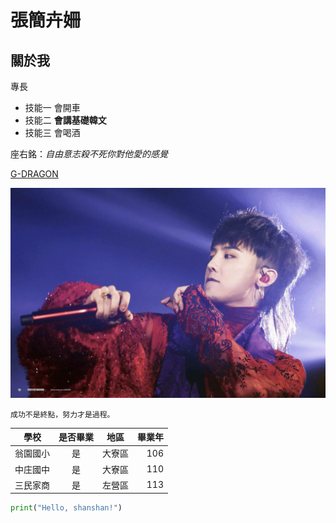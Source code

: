 # 張簡卉姍

## 關於我

專長
* 技能一 會開車
* 技能二 **會講基礎韓文**
* 技能三 會喝酒

座右銘：*自由意志殺不死你對他愛的感覺*

[G-DRAGON](https://www.instagram.com/xxxibgdrgn/#)

![image](20170724215738_69.jpg)

```成功不是終點，努力才是過程。```

 | 學校 | 是否畢業 | 地區 | 畢業年 | 
 |---|:---:|:---:|---:| 
 | 翁園國小 | 是 | 大寮區 | 106 | 
 | 中庄國中 | 是 | 大寮區 | 110 | 
 | 三民家商 | 是 | 左營區 | 113 |

```python
print("Hello, shanshan!")
